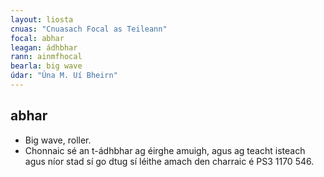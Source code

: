 ```yaml
---
layout: liosta
cnuas: "Cnuasach Focal as Teileann"
focal: abhar
leagan: ádhbhar
rann: ainmfhocal
bearla: big wave
údar: "Úna M. Uí Bheirn"
---
```


## abhar


* Big wave, roller.
* Chonnaic sé an t-ádhbhar ag éirghe amuigh,
agus ag teacht isteach agus níor stad sí go dtug sí léithe
amach den charraic é PS3 1170 546.
